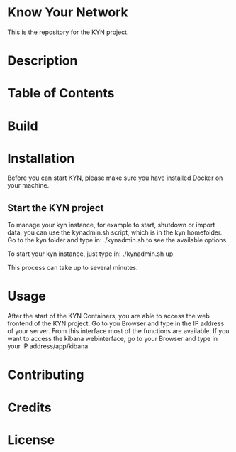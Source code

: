 Know Your Network
=================

This is the repository for the KYN project.

# Description

# Table of Contents

# Build

# Installation
Before you can start KYN, please make sure you have installed Docker on your machine.

## Start the KYN project
To manage your kyn instance, for example to start, shutdown or import data, you can use the kynadmin.sh script, which is in the kyn homefolder.
Go to the kyn folder and type in:
    ./kynadmin.sh
to see the available options.

To start your kyn instance, just type in:
    ./kynadmin.sh up

This process can take up to several minutes.

# Usage

After the start of the KYN Containers, you are able to access the web frontend of the KYN project. Go to you Browser and type in the IP address of your server. From this interface most of the functions are available.
If you want to access the kibana webinterface, go to your Browser and type in your IP address/app/kibana.

# Contributing

# Credits

# License


